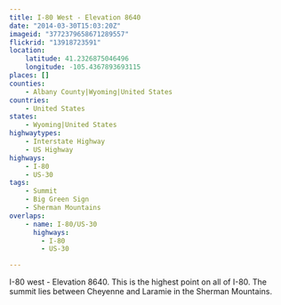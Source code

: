 ```yaml
---
title: I-80 West - Elevation 8640
date: "2014-03-30T15:03:20Z"
imageid: "3772379658671289557"
flickrid: "13918723591"
location:
    latitude: 41.2326875046496
    longitude: -105.4367893693115
places: []
counties:
    - Albany County|Wyoming|United States
countries:
    - United States
states:
    - Wyoming|United States
highwaytypes:
    - Interstate Highway
    - US Highway
highways:
    - I-80
    - US-30
tags:
    - Summit
    - Big Green Sign
    - Sherman Mountains
overlaps:
    - name: I-80/US-30
      highways:
        - I-80
        - US-30

---
```

I-80 west - Elevation 8640.  This is the highest point on all of I-80.  The summit lies between Cheyenne and Laramie in the Sherman Mountains.